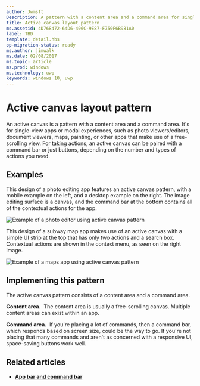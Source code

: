 ```yaml
---
author: Jwmsft
Description: A pattern with a content area and a command area for single-view apps or modal experiences, such as photo viewers/editors, document viewers, maps, painting, or other apps that make use of a free-scrolling view.
title: Active canvas layout pattern
ms.assetid: 4D768472-64D6-406C-9E87-F750F6B981A0
label: TBD
template: detail.hbs
op-migration-status: ready
ms.author: jimwalk
ms.date: 02/08/2017
ms.topic: article
ms.prod: windows
ms.technology: uwp
keywords: windows 10, uwp
---
```

# Active canvas layout pattern

An active canvas is a pattern with a content area and a command area. It's for single-view apps or modal experiences, such as photo viewers/editors, document viewers, maps, painting, or other apps that make use of a free-scrolling view. For taking actions, an active canvas can be paired with a command bar or just buttons, depending on the number and types of actions you need.

## Examples

This design of a photo editing app features an active canvas pattern, with a mobile example on the left, and a desktop example on the right. The image editing surface is a canvas, and the command bar at the bottom contains all of the contextual actions for the app.

![Example of a photo editor using active canvas pattern](images/uap-photo-pc-phone-700.png)

This design of a subway map app makes use of an active canvas with a simple UI strip at the top that has only two actions and a search box. Contextual actions are shown in the context menu, as seen on the right image.

![Example of a maps app using active canvas pattern](images/uap-subway-pc-phone-700.png)


## Implementing this pattern

The active canvas pattern consists of a content area and a command area.

**Content area.**  The content area is usually a free-scrolling canvas. Multiple content areas can exist within an app.

**Command area.**  If you're placing a lot of commands, then a command bar, which responds based on screen size, could be the way to go. If you're not placing that many commands and aren't as concerned with a responsive UI, space-saving buttons work well.



## Related articles

-   [**App bar and command bar**](../controls-and-patterns/app-bars.md)
